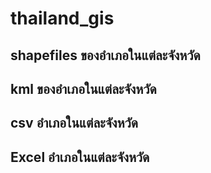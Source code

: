 # thailand_gis

## shapefiles ของอำเภอในแต่ละจังหวัด

## kml ของอำเภอในแต่ละจังหวัด

## csv อำเภอในแต่ละจังหวัด

## Excel อำเภอในแต่ละจังหวัด
